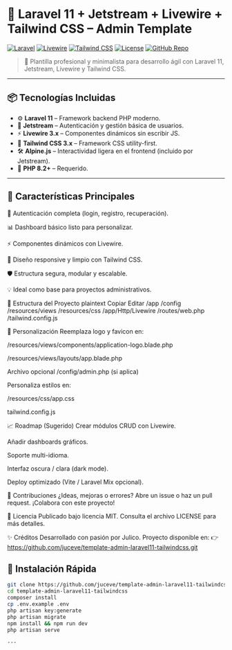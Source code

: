 # 🚀 Laravel 11 + Jetstream + Livewire + Tailwind CSS – Admin Template

[![Laravel](https://img.shields.io/badge/Laravel-11-red?logo=laravel&logoColor=white)](https://laravel.com/)
[![Livewire](https://img.shields.io/badge/Livewire-3.x-blue?logo=laravel&logoColor=white)](https://livewire.laravel.com/)
[![Tailwind CSS](https://img.shields.io/badge/Tailwind_CSS-3.x-38bdf8?logo=tailwindcss&logoColor=white)](https://tailwindcss.com/)
[![License](https://img.shields.io/badge/license-MIT-green.svg)](LICENSE)
[![GitHub Repo](https://img.shields.io/badge/GitHub-juceve/template--admin--laravel11--tailwindcss-black?logo=github)](https://github.com/juceve/template-admin-laravel11-tailwindcss.git)

> 🎯 Plantilla profesional y minimalista para desarrollo ágil con Laravel 11, Jetstream, Livewire y Tailwind CSS.

---

## 📦 Tecnologías Incluidas

- ⚙️ **Laravel 11** – Framework backend PHP moderno.
- 🔐 **Jetstream** – Autenticación y gestión básica de usuarios.
- ⚡ **Livewire 3.x** – Componentes dinámicos sin escribir JS.
- 🎨 **Tailwind CSS 3.x** – Framework CSS utility-first.
- 🛠️ **Alpine.js** – Interactividad ligera en el frontend (incluido por Jetstream).
- 📜 **PHP 8.2+** – Requerido.

---
## 🎯 Características Principales
🔐 Autenticación completa (login, registro, recuperación).

📊 Dashboard básico listo para personalizar.

⚡ Componentes dinámicos con Livewire.

🎨 Diseño responsive y limpio con Tailwind CSS.

🛡️ Estructura segura, modular y escalable.

💡 Ideal como base para proyectos administrativos.

📂 Estructura del Proyecto
plaintext
Copiar
Editar
/app
/config
/resources/views
/resources/css
/app/Http/Livewire
/routes/web.php
/tailwind.config.js

🎨 Personalización
Reemplaza logo y favicon en:

/resources/views/components/application-logo.blade.php

/resources/views/layouts/app.blade.php

Archivo opcional /config/admin.php (si aplica)

Personaliza estilos en:

/resources/css/app.css

tailwind.config.js

📈 Roadmap (Sugerido)
 Crear módulos CRUD con Livewire.

 Añadir dashboards gráficos.

 Soporte multi-idioma.

 Interfaz oscura / clara (dark mode).

 Deploy optimizado (Vite / Laravel Mix opcional).

🤝 Contribuciones
¿Ideas, mejoras o errores?
Abre un issue o haz un pull request. ¡Colabora con este proyecto!

📃 Licencia
Publicado bajo licencia MIT.
Consulta el archivo LICENSE para más detalles.

✨ Créditos
Desarrollado con pasión por Julico.
Proyecto disponible en:
👉 https://github.com/juceve/template-admin-laravel11-tailwindcss.git

## 🚀 Instalación Rápida

```bash
git clone https://github.com/juceve/template-admin-laravel11-tailwindcss.git
cd template-admin-laravel11-tailwindcss
composer install
cp .env.example .env
php artisan key:generate
php artisan migrate
npm install && npm run dev
php artisan serve

---



